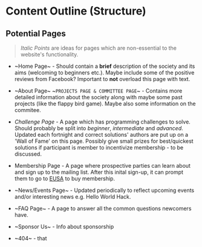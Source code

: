 # Content Outline (Structure)

## Potential Pages
> *Italic Points* are ideas for pages which are non-essential to the website's functionality.

- ~Home Page~ - Should contain a **brief** description of the society and its aims (welcoming to beginners etc.). Maybe include some of the positive reviews
  from Facebook? Important to **not** overload this page with text.
  
- ~About Page~ ~`PROJECTS PAGE & COMMITTEE PAGE`~ - Contains more detailed information about the society along with maybe some past projects (like the flappy bird game). Maybe
also some information on the commitee.

- *Challenge Page* - A page which has programming challenges to solve. Should probably be split into *beginner*, *intermediate* and *advanced*.
  Updated each fortnight and correct solutions' authors are put up on a 'Wall of Fame' on this page. Possibly give small prizes for best/quickest
  solutions if participant is member to incentivize membership - to be discussed.
  
- Membership Page - A page where prospective parties can learn about and sign up to the mailing list. After this inital sign-up, it can prompt them to go to
  [EUSA](https://www.eusa.ed.ac.uk/activities/societies/society/17825/) to buy membership.
  
- ~News/Events Page~ - Updated periodically to reflect upcoming events and/or interesting news e.g. Hello World Hack.

- ~FAQ Page~ - A page to answer all the common questions newcomers have.

- ~Sponsor Us~ - Info about sponsorship

- ~404~ - that
